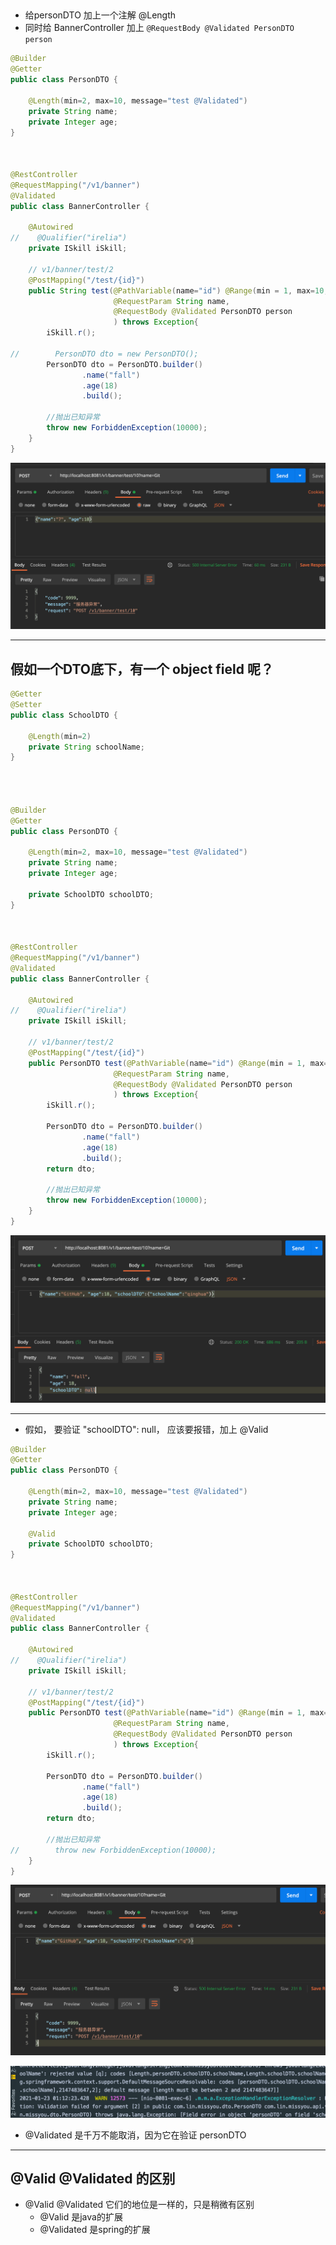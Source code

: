 ##

- 给personDTO 加上一个注解 @Length
- 同时给 BannerController 加上 `@RequestBody @Validated PersonDTO person`


```java
@Builder
@Getter
public class PersonDTO {

    @Length(min=2, max=10, message="test @Validated")
    private String name;
    private Integer age;
}



@RestController
@RequestMapping("/v1/banner")
@Validated
public class BannerController {

    @Autowired
//    @Qualifier("irelia")
    private ISkill iSkill;

    // v1/banner/test/2
    @PostMapping("/test/{id}")
    public String test(@PathVariable(name="id") @Range(min = 1, max=10, message="不可以超过10!") Integer tempId,
                       @RequestParam String name,
                       @RequestBody @Validated PersonDTO person
                       ) throws Exception{
        iSkill.r();

//        PersonDTO dto = new PersonDTO();
        PersonDTO dto = PersonDTO.builder()
                .name("fall")
                .age(18)
                .build();

        //抛出已知异常
        throw new ForbiddenException(10000);
    }
}
```

![](img/2021-01-23-00-00-42.png)

-----


## 假如一个DTO底下，有一个 object field 呢？

```java
@Getter
@Setter
public class SchoolDTO {

    @Length(min=2)
    private String schoolName;
}




@Builder
@Getter
public class PersonDTO {

    @Length(min=2, max=10, message="test @Validated")
    private String name;
    private Integer age;

    private SchoolDTO schoolDTO;
}



@RestController
@RequestMapping("/v1/banner")
@Validated
public class BannerController {

    @Autowired
//    @Qualifier("irelia")
    private ISkill iSkill;

    // v1/banner/test/2
    @PostMapping("/test/{id}")
    public PersonDTO test(@PathVariable(name="id") @Range(min = 1, max=10, message="不可以超过10!") Integer tempId,
                       @RequestParam String name,
                       @RequestBody @Validated PersonDTO person
                       ) throws Exception{
        iSkill.r();

        PersonDTO dto = PersonDTO.builder()
                .name("fall")
                .age(18)
                .build();
        return dto;

        //抛出已知异常
        throw new ForbiddenException(10000);
    }
}
```


![](img/2021-01-23-00-41-46.png)

---

- 假如， 要验证 "schoolDTO": null， 应该要报错，加上 @Valid


```java
@Builder
@Getter
public class PersonDTO {

    @Length(min=2, max=10, message="test @Validated")
    private String name;
    private Integer age;

    @Valid
    private SchoolDTO schoolDTO;
}



@RestController
@RequestMapping("/v1/banner")
@Validated
public class BannerController {

    @Autowired
//    @Qualifier("irelia")
    private ISkill iSkill;

    // v1/banner/test/2
    @PostMapping("/test/{id}")
    public PersonDTO test(@PathVariable(name="id") @Range(min = 1, max=10, message="不可以超过10!") Integer tempId,
                       @RequestParam String name,
                       @RequestBody @Validated PersonDTO person
                       ) throws Exception{
        iSkill.r();

        PersonDTO dto = PersonDTO.builder()
                .name("fall")
                .age(18)
                .build();
        return dto;

        //抛出已知异常
//        throw new ForbiddenException(10000);
    }
}
```


![](img/2021-01-23-01-12-41.png)

![](img/2021-01-23-01-16-19.png)

- @Validated 是千万不能取消，因为它在验证 personDTO

-----


## @Valid @Validated 的区别

- @Valid @Validated 它们的地位是一样的，只是稍微有区别
  - @Valid 是java的扩展
  - @Validated 是spring的扩展




















